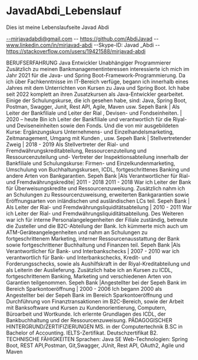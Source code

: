 # JavadAbdi_Lebenslauf
Dies ist meine Lebenslaufseite
Javad Abdi

--mirjavadabdi@gmail.com -- https://github.com/AbdiJavad
--www.linkedin.com/in/mirjavad-abdi
--Skype-ID: Javad _Abdi
--https://stackoverflow.com/users/19421588/mirjavad-abdi

BERUFSERFAHRUNG
Java Entwickler
Unabhängiger Programmierer
Zusätzlich zu meinen Bankmanagementinteressen interessierte ich mich im Jahr 2021 für die Java- und Spring Boot-Framework-Programmierung. 
Da ich über Fachkenntnisse im IT-Bereich verfüge, begann ich innerhalb eines Jahres mit dem Unterrichten von Kursen zu Java und Spring Boot.
Ich habe seit 2022 komplett an ihren Zusatzkursen als Java-Entwickler gearbeitet. 
Einige der Schulungskurse, die ich gesehen habe, sind: Java, Spring Boot, Postman, Swagger, Junit, Rest API, Agile, Maven usw.
Sepeh Bank | Als Leiter der Bankfiliale und Leiter der Rial , Devisen- und Fondseinheiten. | 2020 – heute
 Bin ich Leiter der Bankfiliale und verantwortlich für die Riyal- und Deviseneinheiten sowie den Fonds. 
 Und die von mir ausgebildeten Kurse: Ergänzungskurs Unternehmens- und Einzelhandelsmarketing,  Zeitmanagement, Umgang mit Kunden , usw.
Sepeh Bank | Stellvertretender Zweig | 2018 - 2019
 Als Stellvertreter der Rial- und Fremdwährungskreditabteilung, Ressourcenzuteilung und Ressourcenzuteilung und-
 Vertreter der Inspektionsabteilung innerhalb der Bankfiliale und Schulungskurse: Firmen- und Einzelkundenmarketing,
 Umschulung von Buchhaltungskursen, ICDL, fortgeschrittenes Banking und andere Arten von Bankgarantien.
Sepeh Bank |Als Verantwortlicher für Rial- und Fremdwährungskredite| 2011 - 2018
2011 - 2018 War ich Leiter der Bank für Überweisungskredite und Ressourcenzuweisung. Zusätzlich nahm ich an Schulungen zu Ressourcenzuweisung, 
erweiterten Bankgarantien sowie Eröffnungsarten von inländischen und ausländischen LCs teil.
Sepeh Bank | Als Leiter der Rial- und Fremdwährungsliquiditätsabteilung | 2010 - 2011
 War ich Leiter der Rial- und Fremdwährungsliquiditätsabteilung. Des Weiteren war ich für interne Personalangelegenheiten der Filiale zuständig, 
 betreute die Zusteller und die B2C-Abteilung der Bank. Ich kümmerte mich auch um ATM-Geräteangelegenheiten und nahm an Schulungen zu fortgeschrittenem Marketing,
 interner Ressourcenausstattung der Bank sowie fortgeschrittener Buchhaltung und Finanzen teil.
 Sepeh Bank |Als Verantwortlicher für Bank- und Interbankschecks | 2007 - 2010
 war ich verantwortlich für Bank- und Interbankschecks, Kredit- und Forderungsschecks, sowie als Aushilfskraft in der Riyal-Kreditabteilung und als Leiterin der Auslieferung.
 Zusätzlich habe ich an Kursen zu ICDL, fortgeschrittenem Banking, Marketing und verschiedenen Arten von Garantien teilgenommen.
 Sepeh Bank |Angestellter bei der Sepeh Bank im Bereich Sparkontoeröffnung  | 2000 - 2006
 Ich begann 2000 als Angestellter bei der Sepeh Bank im Bereich Sparkontoeröffnung und Durchführung von Finanztransaktionen im B2C-Bereich,
 sowie der Arbeit mit Banksoftware und Kursen zu Kundenorientierung, Computern, Büroarbeit und Wortkunde. Ich erlernte Grundlagen des ICDL, 
 der Bankbuchhaltung und der Ressourcenzuweisung.
PÄDAGOGISCHER HINTERGRUND/ZERTIFIZIERUNGEN
MS. in der Computertechnik
B.SC in Bachelor of Accounting.
IELTS-Zertifikat.
Deutschzertifikat B2.
TECHNISCHE FÄHIGKEITEN
Sprachen: Java SE
Web-Technologien:  Spring Boot, REST API,Postman, Git,Swagger, JUnit, Rest API, OAuth2, Agile und Maven 
